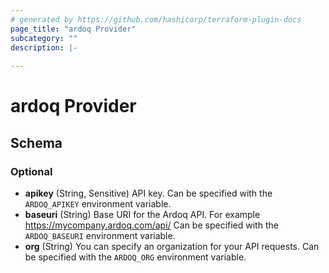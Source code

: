 ```yaml
---
# generated by https://github.com/hashicorp/terraform-plugin-docs
page_title: "ardoq Provider"
subcategory: ""
description: |-
  
---
```


# ardoq Provider





<!-- schema generated by tfplugindocs -->
## Schema

### Optional

- **apikey** (String, Sensitive) API key. Can be specified with the `ARDOQ_APIKEY` environment variable.
- **baseuri** (String) Base URI for the Ardoq API. For example https://mycompany.ardoq.com/api/ Can be specified with the `ARDOQ_BASEURI` environment variable.
- **org** (String) You can specify an organization for your API requests. Can be specified with the `ARDOQ_ORG` environment variable.
